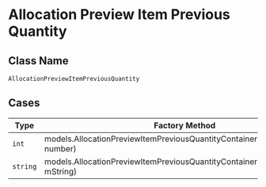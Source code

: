 
# Allocation Preview Item Previous Quantity

## Class Name

`AllocationPreviewItemPreviousQuantity`

## Cases

| Type | Factory Method |
|  --- | --- |
| `int` | models.AllocationPreviewItemPreviousQuantityContainer.FromNumber(int number) |
| `string` | models.AllocationPreviewItemPreviousQuantityContainer.FromString(string mString) |

